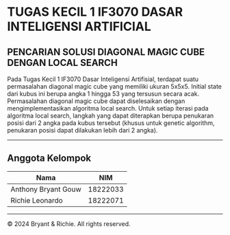 # TUGAS KECIL 1 IF3070 DASAR INTELIGENSI ARTIFICIAL

## PENCARIAN SOLUSI DIAGONAL MAGIC CUBE DENGAN LOCAL SEARCH

Pada Tugas Kecil 1 IF3070 Dasar Inteligensi Artifisial, terdapat suatu permasalahan diagonal magic cube yang memiliki ukuran 5x5x5. Initial state dari kubus ini berupa angka 1 hingga 53 yang tersusun secara acak. Permasalahan diagonal magic cube dapat diselesaikan dengan mengimplementasikan algoritma local search. Untuk setiap iterasi pada algoritma local search, langkah yang dapat diterapkan berupa penukaran posisi dari 2 angka pada kubus tersebut (khusus untuk genetic algorithm, penukaran posisi dapat dilakukan lebih dari 2 angka).

---

## Anggota Kelompok

| Nama                | NIM      |
| ------------------- | -------- |
| Anthony Bryant Gouw | 18222033 |
| Richie Leonardo     | 18222071 |

---

© 2024 Bryant & Richie. All rights reserved.
